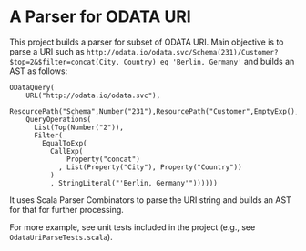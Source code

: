 # A Parser for ODATA URI

This project builds a parser for subset of ODATA URI. Main objective is to parse  a URI such as `http://odata.io/odata.svc/Schema(231)/Customer?$top=2&$filter=concat(City, Country) eq 'Berlin, Germany'`
and builds an AST as follows:

    ODataQuery(
        URL("http://odata.io/odata.svc"),
        ResourcePath("Schema",Number("231"),ResourcePath("Customer",EmptyExp(),EmptyExp())),
        QueryOperations(
          List(Top(Number("2")),
          Filter(
            EqualToExp(
              CallExp(
                  Property("concat")
                , List(Property("City"), Property("Country"))
              )
              , StringLiteral("'Berlin, Germany'"))))))


It uses Scala Parser Combinators to parse the URI string and builds an AST for that for further processing.

For more example, see unit tests included in the project (e.g., see `OdataUriParseTests.scala`).

